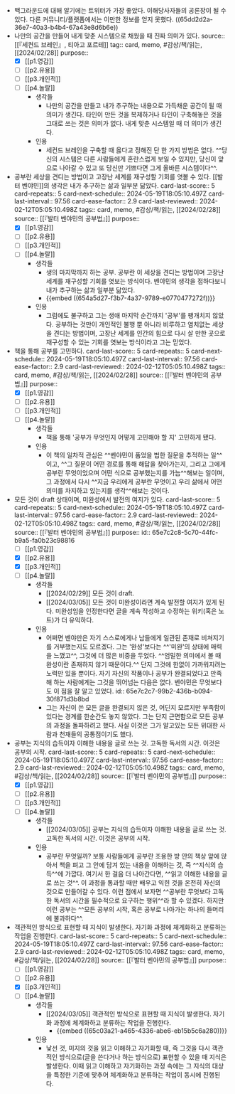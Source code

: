 - 백그라운드에 대해 알기에는 트위터가 가장 좋았다. 이해당사자들의 공론장이 될 수 있다. 다른 커뮤니티/플랫폼에서는 이만한 정보를 얻지 못했다. ((65dd2d2a-36e7-40a3-b4b4-67a43e8d6b6e))
- 나만의 공간을 만들어 내게 맞춘 시스템으로 채웠을 때 진짜 의미가 있다.
  source:: [[『세컨드 브레인』, 티아고 포르테]]
  tag:: card, memo, #감상/책/읽는, [[2024/02/28]]
  purpose:: 
  * [X] [[p1.영감]] 
  * [ ] [[p2.유용]]
  * [ ] [[p3.개인적]]
  * [ ] [[p4.놀랄]]
	- 생각들
		- 나만의 공간을 만들고 내가 추구하는 내용으로 가득채운 공간이 될 때 의미가 생긴다. 타인이 만든 것을 복제하거나 타인이 구축해놓은 것을 그대로 쓰는 것은 의미가 없다. 내게 맞춘 시스템일 때 더 의미가 생긴다.
	- 인용
		- 세컨드 브레인을 구축할 때 옳다고 정해진 단 한 가지 방법은 없다. ^^당신의 시스템은 다른 사람들에게 혼란스럽게 보일 수 있지만, 당신이 앞으로 나아갈 수 있고 또 당신만 기쁘다면 그게 올바른 시스템이다^^.
- 공부란 세상을 견디는 방법이고 고장난 세계를 재구성할 기회를 엿볼 수 있다. [[발터 벤야민]]의 생각은 내가 추구하는 삶과 일부분 닮았다. 
  card-last-score:: 5
  card-repeats:: 5
  card-next-schedule:: 2024-05-19T18:05:10.497Z
  card-last-interval:: 97.56
  card-ease-factor:: 2.9
  card-last-reviewed:: 2024-02-12T05:05:10.498Z
  tags:: card, memo, #감상/책/읽는, [[2024/02/28]]
  source:: [[『발터 벤야민의 공부법』]]
  purpose:: 
  * [X] [[p1.영감]] 
  * [ ] [[p2.유용]]
  * [ ] [[p3.개인적]]
  * [ ] [[p4.놀랄]]
	- 생각들
		- 생의 마지막까지 하는 공부. 공부란 이 세상을 견디는 방법이며 고장난 세계를 재구성할 기회를 엿보는 방식이다. 벤야민의 생각을 접하다보니 내가 추구하는 삶과 일부분 닮았다.
		- {{embed ((654a5d27-f3b7-4a37-9789-e0770477272f))}}
	- 인용
		- 그럼에도 불구하고 그는 생애 마지막 순간까지 '공부'를 팽개치지 않았다. 공부하는 것만이 개인적인 불행 뿐 아니라 비루하고 염치없는 세상을 견디는 방법이며, 고장난 세계를 인간의 힘으로 다시 살 만한 곳으로 재구성할 수 있는 기회를 엿보는 방식이라고 그는 믿었다.
- 책을 통해 공부를 고민하다.
  card-last-score:: 5
  card-repeats:: 5
  card-next-schedule:: 2024-05-19T18:05:10.497Z
  card-last-interval:: 97.56
  card-ease-factor:: 2.9
  card-last-reviewed:: 2024-02-12T05:05:10.498Z
  tags:: card, memo, #감상/책/읽는, [[2024/02/28]]
  source:: [[『발터 벤야민의 공부법』]]
  purpose:: 
  * [X] [[p1.영감]] 
  * [ ] [[p2.유용]]
  * [ ] [[p3.개인적]]
  * [ ] [[p4.놀랄]]
	- 생각들
		- 책을 통해 '공부가 무엇인지 어떻게 고민해야 할 지' 고민하게 됐다.
	- 인용
		- 이 책의 일차적 관심은 ^^벤야민이 품었을 법한 질문을 추적하는 일^^이고, ^^그 질문이 어떤 경로를 통해 해답을 찾아가는지, 그리고 그에게 공부란 무엇이었으며 어떤 식으로 공부했는지를 가늠^^해보는 일이며, 그 과정에서 다시 ^^지금 우리에게 공부란 무엇이고 우리 삶에서 어떤 의미를 차지하고 있는지를 생각^^해보는 것이다.
- 모든 것이 draft 상태이며, 미완성에서 발전의 여지가 있다.
  card-last-score:: 5
  card-repeats:: 5
  card-next-schedule:: 2024-05-19T18:05:10.497Z
  card-last-interval:: 97.56
  card-ease-factor:: 2.9
  card-last-reviewed:: 2024-02-12T05:05:10.498Z
  tags:: card, memo, #감상/책/읽는, [[2024/02/28]]
  source:: [[『발터 벤야민의 공부법』]]
  purpose:: 
  id:: 65e7c2c8-5c70-44fc-b9a5-fa0b23c98816
  * [ ] [[p1.영감]] 
  * [X] [[p2.유용]]
  * [X] [[p3.개인적]]
  * [ ] [[p4.놀랄]]
	- 생각들
		- [[2024/02/29]] 모든 것이 draft.
		- [[2024/03/05]]  모든 것이 미완성이라면 계속 발전할 여지가 있게 된다. 미완성임을 인정한다면 글을 계속 작성하고 수정하는 위키(혹은 노트)가 더 유익하다.
	- 인용
		- 어쩌면 벤야만은 자기 스스로에게나 남들에게 일관된 존재로 비쳐지기를 거부했는지도 모르겠다. 그는 '완성'보다는 ^^'미완'의 상태에 매력을 느꼈고^^, 그것에 더 많은 비중을 두었다. ^^엄밀한 의미에서 볼 때 완성이란 존재하지 않기 때문이다.^^ 단지 그것에 한없이 가까워지려는 노력만 있을 뿐이다. 자기 자신의 작품이나 공부가 완결되었다고 만족해 하는 사람에게는 그것을 뛰어넘는 다음은 없다. 벤야민은 무엇보다도 이 점을 잘 알고 있었다.
		  id:: 65e7c2c7-99b2-436b-b094-30f871d3b8bd
		- 그는 자신이 쓴 모든 글을 완결되지 않은 것, 어딘지 모르지만 부족함이 있다는 경계를 한순간도 놓지 않았다. 그는 단지 근면함으로 모든 공부의 과정을 돌파하려고 했다. 사실 이것은 그가 알고있는 모든 위대한 사람과 천재들의 공통점이기도 했다.
- 공부는 지식의 습득이자 이해한 내용을 글로 쓰는 것. 고독한 독서의 시간. 이것은 공부의 시작.
  card-last-score:: 5
  card-repeats:: 5
  card-next-schedule:: 2024-05-19T18:05:10.497Z
  card-last-interval:: 97.56
  card-ease-factor:: 2.9
  card-last-reviewed:: 2024-02-12T05:05:10.498Z
  tags:: card, memo, #감상/책/읽는, [[2024/02/28]]
  source:: [[『발터 벤야민의 공부법』]]
  purpose:: 
  * [X] [[p1.영감]] 
  * [ ] [[p2.유용]]
  * [ ] [[p3.개인적]]
  * [ ] [[p4.놀랄]]
	- 생각들
		- [[2024/03/05]] 공부는 지식의 습득이자 이해한 내용을 글로 쓰는 것. 고독한 독서의 시간. 이것은 공부의 시작.
	- 인용
		- 공부란 무엇일까? 보통 사람들에게 공부란 조용한 방 안의 책상 앞에 앉아서 책을 펴고 그 안에 담겨 있는 내용을 이해하는 것, 즉 ^^지식의 습득^^에 가깝다. 여기서 한 걸음 더 나아간다면, ^^읽고 이해한 내용을 글로 쓰는 것^^. 이 과정을 통과할 때만 배우고 익힌 것을 온전히 자신의 것으로 만들어갈 수 있다. 이런 점에서 보자면 ^^공부란 무엇보다 고독한 독서의 시간을 필수적으로 요구하는 행위^^라 할 수 있겠다. 하지만 이런 공부는 ^^모든 공부의 시작, 혹은 공부로 나아가는 하나의 들머리에 불과하다^^.
- 객관적인 방식으로 표현할 때 지식이 발생한다. 자기화 과정에 체계화하고 분류하는 작업을 진행한다.
  card-last-score:: 5
  card-repeats:: 5
  card-next-schedule:: 2024-05-19T18:05:10.497Z
  card-last-interval:: 97.56
  card-ease-factor:: 2.9
  card-last-reviewed:: 2024-02-12T05:05:10.498Z
  tags:: card, memo, #감상/책/읽는, [[2024/02/28]]
  source:: [[『발터 벤야민의 공부법』]] 
  purpose:: 
  * [ ] [[p1.영감]] 
  * [ ] [[p2.유용]]
  * [X] [[p3.개인적]]
  * [ ] [[p4.놀랄]]
	- 생각들
		- [[2024/03/05]] 객관적인 방식으로 표현할 때 지식이 발생한다. 자기화 과정에 체계화하고 분류하는 작업을 진행한다.
			- {{embed ((65c03a21-a465-4336-abe6-eb15b5c6a280))}}
	- 인용
		- 낯선 것, 미지의 것을 읽고 이해하고 자기화할 때, 즉 그것을 다시 객관적인 방식으로(글을 쓴다거나 하는 방식으로) 표현할 수 있을 때 지식은 발생한다. 이때 읽고 이해하고 자기화하는 과정 속에는 그 지식의 대상을 특정한 기준에 맞추어 체계화하고 분류하는 작업이 동시에 진행된다.